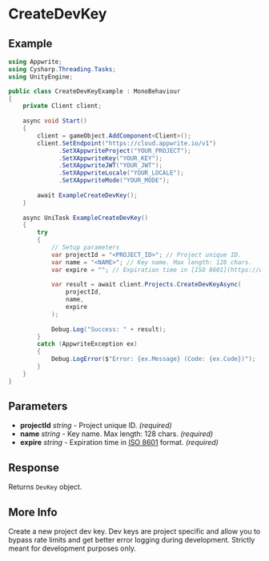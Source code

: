 # CreateDevKey

## Example

```csharp
using Appwrite;
using Cysharp.Threading.Tasks;
using UnityEngine;

public class CreateDevKeyExample : MonoBehaviour
{
    private Client client;
    
    async void Start()
    {
        client = gameObject.AddComponent<Client>();
        client.SetEndpoint("https://cloud.appwrite.io/v1")
              .SetXAppwriteProject("YOUR_PROJECT");
              .SetXAppwriteKey("YOUR_KEY");
              .SetXAppwriteJWT("YOUR_JWT");
              .SetXAppwriteLocale("YOUR_LOCALE");
              .SetXAppwriteMode("YOUR_MODE");
        
        await ExampleCreateDevKey();
    }
    
    async UniTask ExampleCreateDevKey()
    {
        try
        {
            // Setup parameters
            var projectId = "<PROJECT_ID>"; // Project unique ID.
            var name = "<NAME>"; // Key name. Max length: 128 chars.
            var expire = ""; // Expiration time in [ISO 8601](https://www.iso.org/iso-8601-date-and-time-format.html) format.
            
            var result = await client.Projects.CreateDevKeyAsync(
                projectId,
                name,
                expire
            );
            
            Debug.Log("Success: " + result);
        }
        catch (AppwriteException ex)
        {
            Debug.LogError($"Error: {ex.Message} (Code: {ex.Code})");
        }
    }
}
```

## Parameters

- **projectId** *string* - Project unique ID. *(required)*
- **name** *string* - Key name. Max length: 128 chars. *(required)*
- **expire** *string* - Expiration time in [ISO 8601](https://www.iso.org/iso-8601-date-and-time-format.html) format. *(required)*

## Response

Returns `DevKey` object.
## More Info

Create a new project dev key. Dev keys are project specific and allow you to bypass rate limits and get better error logging during development. Strictly meant for development purposes only.
